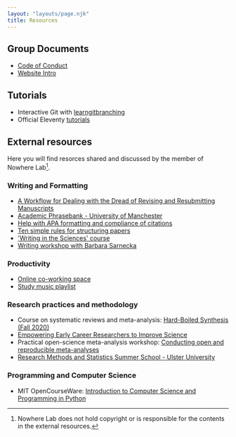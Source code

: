 ```yaml
---
layout: "layouts/page.njk"
title: Resources
---
```


## Group Documents

  * [Code of Conduct](code_of_conduct)
  * [Website Intro](2021_05_18_nowherelab_website.pdf)

## Tutorials

  * Interactive Git with [learngitbranching](https://learngitbranching.js.org/)
  * Official Eleventy [tutorials](https://www.11ty.dev/docs/tutorials/)

## External resources

Here you will find resorces shared and discussed by the member of Nowhere Lab[^1].

[^1]: Nowhere Lab does not hold copyright or is responsible for the contents in the external resources.


### Writing and Formatting
  * [A Workflow for Dealing with the Dread of Revising and Resubmitting Manuscripts](http://getsyeducated.blogspot.com/2020/08/a-workflow-for-dealing-with-dread-of.html)
  * [Academic Phrasebank - University of Manchester](https://www.phrasebank.manchester.ac.uk/)
  * [Help with APA formatting and compliance of citations](https://reciteworks.com/)
  * [Ten simple rules for structuring papers](https://journals.plos.org/ploscompbiol/article?id=10.1371/journal.pcbi.1005619)
  * ['Writing in the Sciences' course](https://www.coursera.org/learn/sciwrite?action=enroll)
  * [Writing workshop with Barbara Sarnecka](https://www.youtube.com/watch?v=9bb8UTjLdxs)

### Productivity
  * [Online co-working space](https://www.focusmate.com/)
  * [Study music playlist](https://open.spotify.com/playlist/4vFoo2FDdqpk08onIHpRL8?si=_cM_AA3bTPqx-qmOCgYvLw)
 
### Research practices and methodology
  * Course on systematic reviews and meta-analysis: [Hard-Boiled Synthesis (Fall 2020)](https://www.youtube.com/watch?v=rM4MQA5hU6c)
  * [Empowering Early Career Researchers to Improve Science](https://osf.io/p5evw/)
  * Practical open-science meta-analysis workshop: [Conducting open and reproducible meta-analyses](https://www.youtube.com/watch?v=Hiu3rF5ir1U)
  * [Research Methods and Statistics Summer School - Ulster University](https://www.ulster.ac.uk/faculties/life-and-health-sciences/psychology/summer-school)

### Programming and Computer Science
  * MIT OpenCourseWare: [Introduction to Computer Science and Programming in Python](https://ocw.mit.edu/courses/electrical-engineering-and-computer-science/6-0001-introduction-to-computer-science-and-programming-in-python-fall-2016/)

